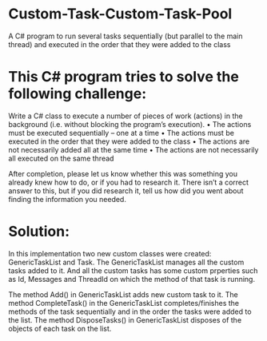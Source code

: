 # Custom-Task-Custom-Task-Pool
A C# program to run several tasks sequentially (but parallel to the main thread) and executed in the order that they were added to the class


# This C# program tries to solve the following challenge:

Write a C# class to execute a number of pieces of work (actions) in the background (i.e. without blocking the program’s execution).
•	The actions must be executed sequentially – one at a time
•	The actions must be executed in the order that they were added to the class
•	The actions are not necessarily added all at the same time
•	The actions are not necessarily all executed on the same thread

After completion, please let us know whether this was something you already knew how to do, or if you had to research it.  There isn’t a correct answer to this, but if you did research it, tell us how did you went about finding the information you needed.

# Solution:
In this implementation two new custom classes were created: GenericTaskList and Task.
The GenericTaskList manages all the custom tasks added to it. And all the custom tasks has some custom prperties such as Id, Messages and ThreadId on which the method of that task is running.

The method Add() in GenericTaskList adds new custom task to it.
The method CompleteTask() in the GenericTaskList completes/finishes the methods of the task sequentially and in the order the tasks were added to the list.
The method DisposeTasks() in GenericTaskList disposes of the objects of each task on the list.
